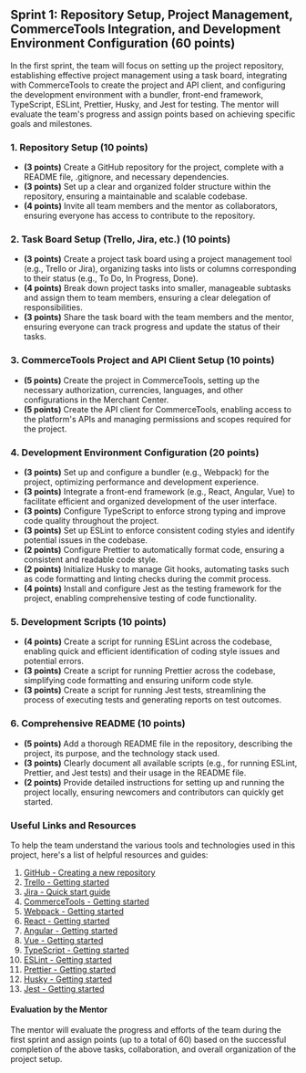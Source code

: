 ## Sprint 1: Repository Setup, Project Management, CommerceTools Integration, and Development Environment Configuration (60 points)

In the first sprint, the team will focus on setting up the project repository, establishing effective project management using a task board, integrating with CommerceTools to create the project and API client, and configuring the development environment with a bundler, front-end framework, TypeScript, ESLint, Prettier, Husky, and Jest for testing. The mentor will evaluate the team's progress and assign points based on achieving specific goals and milestones.

### 1. Repository Setup (10 points)

- **(3 points)** Create a GitHub repository for the project, complete with a README file, .gitignore, and necessary dependencies.
- **(3 points)** Set up a clear and organized folder structure within the repository, ensuring a maintainable and scalable codebase.
- **(4 points)** Invite all team members and the mentor as collaborators, ensuring everyone has access to contribute to the repository.

### 2. Task Board Setup (Trello, Jira, etc.) (10 points)

- **(3 points)** Create a project task board using a project management tool (e.g., Trello or Jira), organizing tasks into lists or columns corresponding to their status (e.g., To Do, In Progress, Done).
- **(4 points)** Break down project tasks into smaller, manageable subtasks and assign them to team members, ensuring a clear delegation of responsibilities.
- **(3 points)** Share the task board with the team members and the mentor, ensuring everyone can track progress and update the status of their tasks.

### 3. CommerceTools Project and API Client Setup (10 points)

- **(5 points)** Create the project in CommerceTools, setting up the necessary authorization, currencies, languages, and other configurations in the Merchant Center.
- **(5 points)** Create the API client for CommerceTools, enabling access to the platform's APIs and managing permissions and scopes required for the project.

### 4. Development Environment Configuration (20 points)

- **(3 points)** Set up and configure a bundler (e.g., Webpack) for the project, optimizing performance and development experience.
- **(3 points)** Integrate a front-end framework (e.g., React, Angular, Vue) to facilitate efficient and organized development of the user interface.
- **(3 points)** Configure TypeScript to enforce strong typing and improve code quality throughout the project.
- **(3 points)** Set up ESLint to enforce consistent coding styles and identify potential issues in the codebase.
- **(2 points)** Configure Prettier to automatically format code, ensuring a consistent and readable code style.
- **(2 points)** Initialize Husky to manage Git hooks, automating tasks such as code formatting and linting checks during the commit process.
- **(4 points)** Install and configure Jest as the testing framework for the project, enabling comprehensive testing of code functionality.

### 5. Development Scripts (10 points)

- **(4 points)** Create a script for running ESLint across the codebase, enabling quick and efficient identification of coding style issues and potential errors.
- **(3 points)** Create a script for running Prettier across the codebase, simplifying code formatting and ensuring uniform code style.
- **(3 points)** Create a script for running Jest tests, streamlining the process of executing tests and generating reports on test outcomes.

### 6. Comprehensive README (10 points)

- **(5 points)** Add a thorough README file in the repository, describing the project, its purpose, and the technology stack used.
- **(3 points)** Clearly document all available scripts (e.g., for running ESLint, Prettier, and Jest tests) and their usage in the README file.
- **(2 points)** Provide detailed instructions for setting up and running the project locally, ensuring newcomers and contributors can quickly get started.

### Useful Links and Resources

To help the team understand the various tools and technologies used in this project, here's a list of helpful resources and guides:

1. [GitHub - Creating a new repository](https://help.github.com/en/articles/create-a-repo)
2. [Trello - Getting started](https://trello.com/guide/trello-101)
3. [Jira - Quick start guide](https://www.atlassian.com/software/jira/guides/getting-started/basics)
4. [CommerceTools - Getting started](https://docs.commercetools.com/docs)
5. [Webpack - Getting started](https://webpack.js.org/guides/getting-started/)
6. [React - Getting started](https://reactjs.org/docs/getting-started.html)
7. [Angular - Getting started](https://angular.io/guide/quickstart)
8. [Vue - Getting started](https://vuejs.org/v2/guide/)
9. [TypeScript - Getting started](https://www.typescriptlang.org/docs/handbook/typescript-tooling-in-5-minutes.html)
10. [ESLint - Getting started](https://eslint.org/docs/user-guide/getting-started)
11. [Prettier - Getting started](https://prettier.io/docs/en/index.html)
12. [Husky - Getting started](https://github.com/typicode/husky#readme)
13. [Jest - Getting started](https://jestjs.io/docs/getting-started)

#### Evaluation by the Mentor

The mentor will evaluate the progress and efforts of the team during the first sprint and assign points (up to a total of 60) based on the successful completion of the above tasks, collaboration, and overall organization of the project setup.
